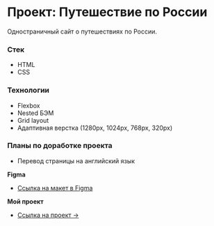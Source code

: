 # Проект: Путешествие по России
Одностраничный сайт о путешествиях по России.
### Стек
* HTML
* CSS

### Технологии
* Flexbox
* Nested БЭМ
* Grid layout
* Адаптивная верстка (1280px, 1024px, 768px, 320px)

### Планы по доработке проекта
* Перевод страницы на английский язык

**Figma**

* [Ссылка на макет в Figma](https://www.figma.com/file/5S2WSbEFL6awjVWJ0NWL8Q/Sprint-3_-Russia-_-desktop-mobile?node-id=28503%3A0)

**Мой проект**

* [Ссылка на проект &rarr;](https://cal1forny.github.io/)
